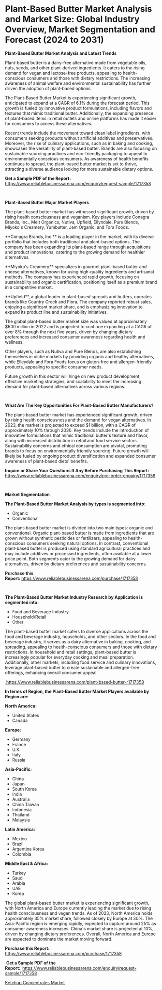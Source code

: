 <p><h1>Plant-Based Butter Market Analysis and Market Size: Global Industry Overview, Market Segmentation and Forecast (2024 to 2031)</h1></p><p><strong>Plant-Based Butter Market Analysis and Latest Trends</strong></p>
<p><p>Plant-based butter is a dairy-free alternative made from vegetable oils, nuts, seeds, and other plant-derived ingredients. It caters to the rising demand for vegan and lactose-free products, appealing to health-conscious consumers and those with dietary restrictions. The increasing awareness of animal welfare and environmental sustainability has further driven the adoption of plant-based options.</p><p>The Plant-Based Butter Market is experiencing significant growth, anticipated to expand at a CAGR of 6.1% during the forecast period. This growth is fueled by innovative product formulations, including flavors and textures that mimic traditional butter. Additionally, the expanding presence of plant-based items in retail outlets and online platforms has made it easier for consumers to access these alternatives.</p><p>Recent trends include the movement toward clean label ingredients, with consumers seeking products without artificial additives and preservatives. Moreover, the rise of culinary applications, such as in baking and cooking, showcases the versatility of plant-based butter. Brands are also focusing on sustainable sourcing practices and eco-friendly packaging to appeal to environmentally conscious consumers. As awareness of health benefits continues to spread, the plant-based butter market is set to thrive, attracting a diverse audience looking for more sustainable dietary options.</p></p>
<p><strong>Get a Sample PDF of the Report:&nbsp;</strong> <a href="https://www.reliablebusinessarena.com/enquiry/request-sample/1717358?utm_campaign=1871&utm_medium=2&utm_source=Github&utm_content=ia&utm_term=28122024&utm_id=plant-based-butter">https://www.reliablebusinessarena.com/enquiry/request-sample/1717358</a></p>
<p>&nbsp;</p>
<p><strong>Plant-Based Butter Major Market Players</strong></p>
<p><p>The plant-based butter market has witnessed significant growth, driven by rising health consciousness and veganism. Key players include Conagra Brands, Inc., Melt Organics, Nutiva, Upfield, Ellyndale, Pure Blends, Miyoko's Creamery, Yumbutter, Jem Organic, and Fora Foods.</p><p>**Conagra Brands, Inc.** is a leading player in the market, with its diverse portfolio that includes both traditional and plant-based options. The company has been expanding its plant-based range through acquisitions and product innovations, catering to the growing demand for healthier alternatives.</p><p>**Miyoko's Creamery** specializes in gourmet plant-based butter and cheese alternatives, known for using high-quality ingredients and artisanal methods. The company has experienced rapid growth, focusing on sustainability and organic certification, positioning itself as a premium brand in a competitive market.</p><p>**Upfield**, a global leader in plant-based spreads and butters, operates brands like Country Crock and Flora. The company reported robust sales, enjoying a significant market share, and is emphasizing innovation to expand its product line and sustainability initiatives.</p><p>The global plant-based butter market size was valued at approximately $600 million in 2022 and is projected to continue expanding at a CAGR of over 8% through the next five years, driven by changing dietary preferences and increased consumer awareness regarding health and wellness.</p><p>Other players, such as Nutiva and Pure Blends, are also establishing themselves in niche markets by providing organic and healthy alternatives, while Elleydale and Fora Foods focus on gluten-free and allergen-friendly products, appealing to specific consumer needs.</p><p>Future growth in this sector will hinge on new product development, effective marketing strategies, and scalability to meet the increasing demand for plant-based alternatives across various regions.</p></p>
<p>&nbsp;</p>
<p><strong>What Are The Key Opportunities For Plant-Based Butter Manufacturers?</strong></p>
<p><p>The plant-based butter market has experienced significant growth, driven by rising health consciousness and the demand for vegan alternatives. In 2023, the market is projected to exceed $1 billion, with a CAGR of approximately 10% through 2030. Key trends include the introduction of innovative formulations that mimic traditional butter's texture and flavor, along with increased distribution in retail and food service sectors. Sustainability concerns and ethical consumption are pivotal, prompting brands to focus on environmentally friendly sourcing. Future growth will likely be fueled by ongoing product diversification and expanded consumer awareness of plant-based diets' benefits.</p></p>
<p><strong>Inquire or Share Your Questions If Any Before Purchasing This Report:</strong> <a href="https://www.reliablebusinessarena.com/enquiry/pre-order-enquiry/1717358?utm_campaign=1871&utm_medium=2&utm_source=Github&utm_content=ia&utm_term=28122024&utm_id=plant-based-butter">https://www.reliablebusinessarena.com/enquiry/pre-order-enquiry/1717358</a></p>
<p>&nbsp;</p>
<p><strong>Market Segmentation</strong></p>
<p><strong>The Plant-Based Butter Market Analysis by types is segmented into:</strong></p>
<p><ul><li>Organic</li><li>Conventional</li></ul></p>
<p><p>The plant-based butter market is divided into two main types: organic and conventional. Organic plant-based butter is made from ingredients that are grown without synthetic pesticides or fertilizers, appealing to health-conscious consumers seeking natural options. In contrast, conventional plant-based butter is produced using standard agricultural practices and may include additives or processed ingredients, often available at a lower price point. Both segments cater to the growing demand for dairy alternatives, driven by dietary preferences and sustainability concerns.</p></p>
<p><strong>Purchase this Report:&nbsp;</strong><a href="https://www.reliablebusinessarena.com/purchase/1717358?utm_campaign=1871&utm_medium=2&utm_source=Github&utm_content=ia&utm_term=28122024&utm_id=plant-based-butter">https://www.reliablebusinessarena.com/purchase/1717358</a></p>
<p>&nbsp;</p>
<p><strong>The Plant-Based Butter Market Industry Research by Application is segmented into:</strong></p>
<p><ul><li>Food and Beverage Industry</li><li>Household/Retail</li><li>Other</li></ul></p>
<p><p>The plant-based butter market caters to diverse applications across the food and beverage industry, households, and other sectors. In the food and beverage industry, it serves as a dairy alternative in baking, cooking, and spreading, appealing to health-conscious consumers and those with dietary restrictions. In household and retail settings, plant-based butter is increasingly popular for everyday cooking and meal preparation. Additionally, other markets, including food service and culinary innovations, leverage plant-based butter to create sustainable and allergen-free offerings, enhancing overall consumer appeal.</p></p>
<p><a href="https://www.reliablebusinessarena.com/plant-based-butter-r1717358?utm_campaign=1871&utm_medium=2&utm_source=Github&utm_content=ia&utm_term=28122024&utm_id=plant-based-butter">&nbsp;https://www.reliablebusinessarena.com/plant-based-butter-r1717358</a></p>
<p><strong>In terms of Region, the Plant-Based Butter Market Players available by Region are:</strong></p>
<p>
    <p> <strong> North America: </strong>
        <ul>
            <li>United States</li>
            <li>Canada</li>
        </ul>
        </p> 
    <p> <strong> Europe: </strong>
        <ul>
            <li>Germany</li>
            <li>France</li>
            <li>U.K.</li>
            <li>Italy</li>
            <li>Russia</li>
        </ul>
        </p> 
    <p> <strong> Asia-Pacific: </strong>
        <ul>
            <li>China</li>
            <li>Japan</li>
            <li>South Korea</li>
            <li>India</li>
            <li>Australia</li>
            <li>China Taiwan</li>
            <li>Indonesia</li>
            <li>Thailand</li>
            <li>Malaysia</li>
        </ul>
        </p> 
    <p> <strong> Latin America: </strong>
        <ul>
            <li>Mexico</li>
            <li>Brazil</li>
            <li>Argentina Korea</li>
            <li>Colombia</li>
        </ul>
        </p> 
    <p> <strong> Middle East & Africa: </strong>
        <ul>
            <li>Turkey</li>
            <li>Saudi</li>
            <li>Arabia</li>
            <li>UAE</li>
            <li>Korea</li>
        </ul>
    </p>
    </p>
<p><p>The global plant-based butter market is experiencing significant growth, with North America and Europe currently leading the market due to rising health consciousness and vegan trends. As of 2023, North America holds approximately 35% market share, followed closely by Europe at 30%. The Asia-Pacific region is emerging rapidly, expected to capture around 25% as consumer awareness increases. China's market share is projected at 10%, driven by changing dietary preferences. Overall, North America and Europe are expected to dominate the market moving forward.</p></p>
<p><strong>Purchase this Report: </strong><a href="https://www.reliablebusinessarena.com/purchase/1717358?utm_campaign=1871&utm_medium=2&utm_source=Github&utm_content=ia&utm_term=28122024&utm_id=plant-based-butter">https://www.reliablebusinessarena.com/purchase/1717358</a></p>
<p>&nbsp;<strong>Get a Sample PDF of the Report:&nbsp;&nbsp;</strong><a href="https://www.reliablebusinessarena.com/enquiry/request-sample/1717358?utm_campaign=1871&utm_medium=2&utm_source=Github&utm_content=ia&utm_term=28122024&utm_id=plant-based-butter">https://www.reliablebusinessarena.com/enquiry/request-sample/1717358</a></p>
<p><strong></strong></p>
<p><p><a href="https://github.com/marloy8/Market-Research-Report-List-6/blob/main/ketchup-concentrates-market.md?utm_campaign=1871&utm_medium=2&utm_source=Github&utm_content=ia&utm_term=28122024&utm_id=plant-based-butter">Ketchup Concentrates Market</a></p></p>